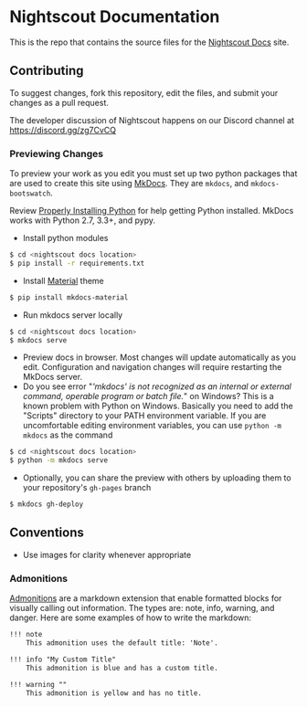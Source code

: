 # Nightscout Documentation

This is the repo that contains the source files for the [Nightscout Docs](https://nightscout.github.io/) site.

## Contributing

To suggest changes, fork this repository, edit the files, and submit your changes as a pull request.

The developer discussion of Nightscout happens on our Discord channel at https://discord.gg/zg7CvCQ

### Previewing Changes
To preview your work as you edit you must set up two python packages that are used to create this site using [MkDocs](http://www.mkdocs.org/). They are `mkdocs`, and `mkdocs-bootswatch`.

Review [Properly Installing Python](http://docs.python-guide.org/en/latest/starting/installation/) for help getting Python installed. MkDocs works with Python 2.7, 3.3+, and pypy.

* Install python modules

```bash
$ cd <nightscout docs location>
$ pip install -r requirements.txt
```

* Install [Material](https://squidfunk.github.io/mkdocs-material/) theme

```bash
$ pip install mkdocs-material
```

* Run mkdocs server locally

```bash
$ cd <nightscout docs location>
$ mkdocs serve
```

* Preview docs in browser. Most changes will update automatically as you edit. Configuration and navigation changes will require restarting the MkDocs server.
* Do you see error "*'mkdocs' is not recognized as an internal or external command, operable program or batch file.*" on Windows? This is a known problem with Python on Windows. Basically you need to add the "Scripts" directory to your PATH environment variable. If you are uncomfortable editing environment variables, you can use `python -m mkdocs` as the command

```bash
$ cd <nightscout docs location>
$ python -m mkdocs serve
```

* Optionally, you can share the preview with others by uploading them to your repository's `gh-pages` branch

```bash
$ mkdocs gh-deploy
```

## Conventions

* Use images for clarity whenever appropriate

### Admonitions
[Admonitions](https://python-markdown.github.io/extensions/admonition/) are a markdown extension that enable formatted blocks for visually calling out information. The types are: note, info, warning, and danger. Here are some examples of how to write the markdown:

```markdown
!!! note
    This admonition uses the default title: 'Note'.

!!! info "My Custom Title"
    This admonition is blue and has a custom title.

!!! warning ""
    This admonition is yellow and has no title.
```
